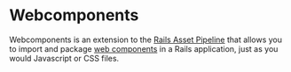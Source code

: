 # Webcomponents

Webcomponents is an extension to the [Rails Asset Pipeline](http://guides.rubyonrails.org/asset_pipeline.html)
that allows you to import and package [web components](http://www.w3.org/TR/components-intro/) in a Rails
application, just as you would Javascript or CSS files.
